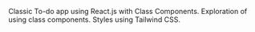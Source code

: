 Classic To-do app using React.js with Class Components.
Exploration of using class components.
Styles using Tailwind CSS.

